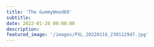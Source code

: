 ```yaml
---
title: 'The GummyWood60'
subtitle: 
date: 2022-01-20 00:00:00
description: 
featured_image: '/images/PXL_20220116_230112947.jpg'
---
```

